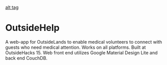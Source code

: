 [alt tag](https://cloudup.com/cjz8Td35d6P)

# OutsideHelp
A web-app for OutsideLands to enable medical volunteers to connect with guests who need medical attention. Works on all platforms. 
Built at OutsideHacks 15. Web front end utilizes Google Material Design Lite and back end CouchDB.
